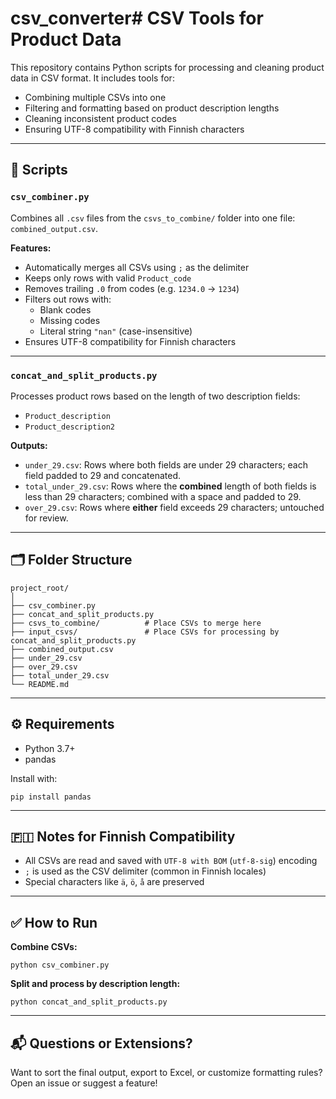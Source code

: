 # csv_converter# CSV Tools for Product Data

This repository contains Python scripts for processing and cleaning product data in CSV format. It includes tools for:

- Combining multiple CSVs into one  
- Filtering and formatting based on product description lengths  
- Cleaning inconsistent product codes  
- Ensuring UTF-8 compatibility with Finnish characters

---

## 📜 Scripts

### `csv_combiner.py`

Combines all `.csv` files from the `csvs_to_combine/` folder into one file: `combined_output.csv`.

**Features:**

- Automatically merges all CSVs using `;` as the delimiter  
- Keeps only rows with valid `Product_code`  
- Removes trailing `.0` from codes (e.g. `1234.0` → `1234`)  
- Filters out rows with:  
  - Blank codes  
  - Missing codes  
  - Literal string `"nan"` (case-insensitive)  
- Ensures UTF-8 compatibility for Finnish characters  

---

### `concat_and_split_products.py`

Processes product rows based on the length of two description fields:  
- `Product_description`  
- `Product_description2`  

**Outputs:**

- `under_29.csv`: Rows where both fields are under 29 characters; each field padded to 29 and concatenated.  
- `total_under_29.csv`: Rows where the **combined** length of both fields is less than 29 characters; combined with a space and padded to 29.  
- `over_29.csv`: Rows where **either** field exceeds 29 characters; untouched for review.  

---

## 🗂 Folder Structure

```
project_root/
│
├── csv_combiner.py
├── concat_and_split_products.py
├── csvs_to_combine/          # Place CSVs to merge here
├── input_csvs/               # Place CSVs for processing by concat_and_split_products.py
├── combined_output.csv
├── under_29.csv
├── over_29.csv
├── total_under_29.csv
└── README.md
```

---

## ⚙️ Requirements

- Python 3.7+
- pandas

Install with:

```
pip install pandas
```

---

## 🇫🇮 Notes for Finnish Compatibility

- All CSVs are read and saved with `UTF-8 with BOM` (`utf-8-sig`) encoding  
- `;` is used as the CSV delimiter (common in Finnish locales)  
- Special characters like `ä`, `ö`, `å` are preserved  

---

## ✅ How to Run

**Combine CSVs:**

```
python csv_combiner.py
```

**Split and process by description length:**

```
python concat_and_split_products.py
```

---

## 📬 Questions or Extensions?

Want to sort the final output, export to Excel, or customize formatting rules? Open an issue or suggest a feature!
